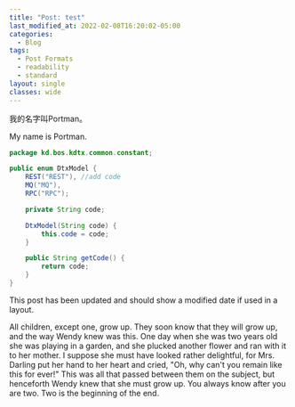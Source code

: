 ```yaml
---
title: "Post: test"
last_modified_at: 2022-02-08T16:20:02-05:00
categories:
  - Blog
tags:
  - Post Formats
  - readability
  - standard
layout: single
classes: wide
---
```


我的名字叫Portman。

My name is Portman.


```java
package kd.bos.kdtx.common.constant;

public enum DtxModel {
    REST("REST"), //add code
    MQ("MQ"),
    RPC("RPC");

    private String code;

    DtxModel(String code) {
        this.code = code;
    }

    public String getCode() {
        return code;
    }
}
```


This post has been updated and should show a modified date if used in a layout.

All children, except one, grow up. They soon know that they will grow up, and the way Wendy knew was this. One day when she was two years old she was playing in a garden, and she plucked another flower and ran with it to her mother. I suppose she must have looked rather delightful, for Mrs. Darling put her hand to her heart and cried, "Oh, why can't you remain like this for ever!" This was all that passed between them on the subject, but henceforth Wendy knew that she must grow up. You always know after you are two. Two is the beginning of the end.
